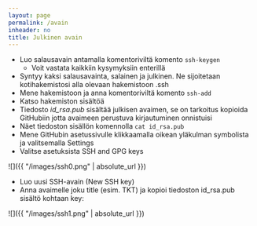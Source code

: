 ```yaml
---
layout: page
permalink: /avain
inheader: no
title: Julkinen avain
---
```


- Luo salausavain antamalla komentoriviltä komento `ssh-keygen`
  - Voit vastata kaikkiin kysymyksiin enterillä
- Syntyy kaksi salausavainta, salainen ja julkinen. Ne sijoitetaan kotihakemistosi alla olevaan hakemistoon .ssh
- Mene hakemistoon ja anna komentoriviltä komento `ssh-add`
- Katso hakemiston sisältöä
- Tiedosto *id_rsa.pub* sisältää julkisen avaimen, se on tarkoitus kopioida GitHubiin jotta avaimeen perustuva kirjautuminen onnistuisi
- Näet tiedoston sisällön komennolla `cat id_rsa.pub`
- Mene GitHubin asetussivulle klikkaamalla oikean yläkulman symbolista ja valitsemalla Settings
- Valitse asetuksista SSH and GPG keys

![]({{ "/images/ssh0.png" | absolute_url }})

- Luo uusi SSH-avain (New SSH key)
- Anna avaimelle joku title (esim. TKT) ja kopioi tiedoston id_rsa.pub sisältö kohtaan key:

![]({{ "/images/ssh1.png" | absolute_url }})